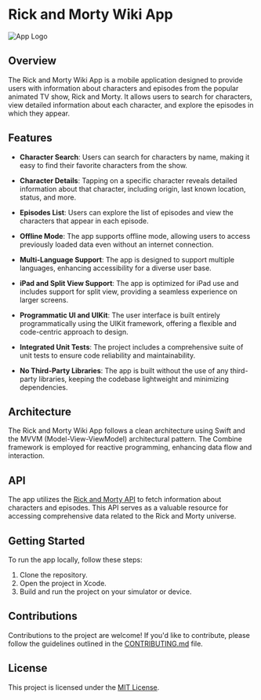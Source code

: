 # Rick and Morty Wiki App

![App Logo]([link-to-your-logo.png](https://raw.githubusercontent.com/ltAldoRaine/Rick-And-Morty-Wiki-iOS/main/RickAndMortyWiki/Resources/Assets.xcassets/AppIcon.appiconset/AppIcon.jpg))

## Overview

The Rick and Morty Wiki App is a mobile application designed to provide users with information about characters and episodes from the popular animated TV show, Rick and Morty. It allows users to search for characters, view detailed information about each character, and explore the episodes in which they appear.

## Features

- **Character Search**: Users can search for characters by name, making it easy to find their favorite characters from the show.

- **Character Details**: Tapping on a specific character reveals detailed information about that character, including origin, last known location, status, and more.

- **Episodes List**: Users can explore the list of episodes and view the characters that appear in each episode.

- **Offline Mode**: The app supports offline mode, allowing users to access previously loaded data even without an internet connection.

- **Multi-Language Support**: The app is designed to support multiple languages, enhancing accessibility for a diverse user base.

- **iPad and Split View Support**: The app is optimized for iPad use and includes support for split view, providing a seamless experience on larger screens.

- **Programmatic UI and UIKit**: The user interface is built entirely programmatically using the UIKit framework, offering a flexible and code-centric approach to design.

- **Integrated Unit Tests**: The project includes a comprehensive suite of unit tests to ensure code reliability and maintainability.

- **No Third-Party Libraries**: The app is built without the use of any third-party libraries, keeping the codebase lightweight and minimizing dependencies.

## Architecture

The Rick and Morty Wiki App follows a clean architecture using Swift and the MVVM (Model-View-ViewModel) architectural pattern. The Combine framework is employed for reactive programming, enhancing data flow and interaction.

## API

The app utilizes the [Rick and Morty API](https://rickandmortyapi.com/) to fetch information about characters and episodes. This API serves as a valuable resource for accessing comprehensive data related to the Rick and Morty universe.

## Getting Started

To run the app locally, follow these steps:

1. Clone the repository.
2. Open the project in Xcode.
3. Build and run the project on your simulator or device.

## Contributions

Contributions to the project are welcome! If you'd like to contribute, please follow the guidelines outlined in the [CONTRIBUTING.md](CONTRIBUTING.md) file.

## License

This project is licensed under the [MIT License](LICENSE).
